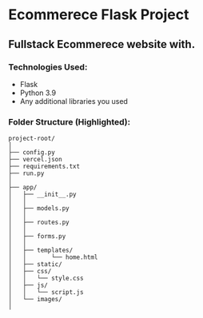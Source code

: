 # Ecommerece Flask Project

## Fullstack Ecommerece website with.

### Technologies Used:
- Flask
- Python 3.9
- Any additional libraries you used

### Folder Structure (Highlighted):
```
project-root/
│
├── config.py
├── vercel.json
├── requirements.txt
├── run.py
│
├── app/
│   ├── __init__.py
│   │
│   ├── models.py
│   │
│   ├── routes.py
│   │
│   ├── forms.py
│   │
│   ├── templates/ 
│   │       └── home.html
│   ├── static/
│   ├── css/
│   │   └── style.css
│   ├── js/
│   │   └── script.js
│   └── images/
│


